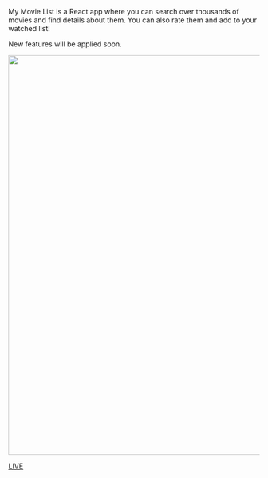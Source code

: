 My Movie List is a React app where you can search over thousands of movies and find details about them. You can also rate them and add to your watched list!

New features will be applied soon.

<img src="https://media.giphy.com/media/v1.Y2lkPTc5MGI3NjExYWU5bGZ2ejBpanFpN3NjdnBhcnN1Mmg4ZHlxbGh5a2IyNmk2amtvciZlcD12MV9pbnRlcm5hbF9naWZfYnlfaWQmY3Q9Zw/qmKM11SQwx6S99i8yx/giphy.gif" width="800"/>

<a href="https://ardsen.github.io/my-movie-list/">LIVE</a>
